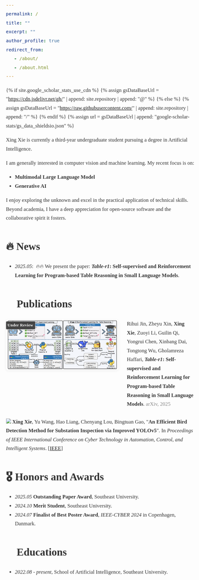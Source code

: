 ```yaml
---
permalink: /
title: ""
excerpt: ""
author_profile: true
redirect_from:
   - /about/
   - /about.html
---
```


<style>
/* Georgia字体样式设置 */
body, p, li, .page__content, .archive__item-excerpt, 
.page__meta, .page__lead, .publication__item, .news__item {
  font-family: 'Georgia', serif !important;
  font-size: 1.05rem;
  line-height: 1.7;
  color: #333;
}

.page__content p {
  letter-spacing: 0.01em;
  margin-bottom: 1.2em;
}

blockquote {
  font-family: 'Georgia', serif !important;
  font-style: italic;
}

/* 保持标题字体不变或设置为衬线字体 */
h1, h2, h3, h4, h5, h6 {
  font-weight: 600;
}
</style>

{% if site.google_scholar_stats_use_cdn %}
{% assign gsDataBaseUrl = "https://cdn.jsdelivr.net/gh/" | append: site.repository | append: "@" %}
{% else %}
{% assign gsDataBaseUrl = "https://raw.githubusercontent.com/" | append: site.repository | append: "/" %}
{% endif %}
{% assign url = gsDataBaseUrl | append: "google-scholar-stats/gs_data_shieldsio.json" %}

<span class='anchor' id='about-me'></span>

Xing Xie is currently a third-year undergraduate student pursuing a degree in Artificial Intelligence.

I am generally interested in computer vision and machine learning. My recent focus is on:
- **Multimodal Large Language Model**
- **Generative AI**

I enjoy exploring the unknown and excel in the practical application of technical skills. Beyond academia, I have a deep appreciation for open-source software and the collaborative spirit it fosters.


# 🔥 News
- *2025.05*: &nbsp;🔥🔥  We present the paper: <b><em>Table-r1</em>: Self-supervised and Reinforcement Learning for Program-based Table Reasoning in Small Language Models</b>.

# 📝 Publications


<div style="display: flex; align-items: flex-start; gap: 28px; margin: 20px 0 28px 0;">
  <div style="position: relative; display: inline-block;">
    <!-- 比例自适应，最大宽高限制 -->
    <img src="/images/table-r1_overview.png"
         alt="Table-r1"
         style="max-width: 360px; max-height: 270px; width: auto; height: auto; border-radius: 7px; box-shadow: 0 2px 8px #eee;">
    <span style="position: absolute; top: 6px; left: 0; display: flex; flex-direction: row; font-size: 0.75em; font-weight: 600; border-radius: 2.5px; overflow: hidden; box-shadow: 0 1px 4px #bbb;">
      <span style="background: #444; color: #fff; padding: 1.5px 6px 1.5px 5px; letter-spacing: 0.5px;">Under Review</span>
    </span>
  </div>
  <div style="display: flex; align-items: center;">
    <span>
    Rihui Jin, Zheyu Xin, <b>Xing Xie</b>, Zuoyi Li, Guilin Qi, Yongrui Chen, Xinbang Dai, Tongtong Wu, Gholamreza Haffari,
      <b><em> Table-r1</em>: Self-supervised and Reinforcement Learning for Program-based Table Reasoning in Small Language Models</b>.
      <span style="color: #888;">arXiv, 2025</span>
    </span>
  </div>
</div>


<img src="https://img.shields.io/badge/IEEE CYBER-2024-blue?style=flat-square"> **Xing Xie**, Yu Wang, Hao Liang, Chenyang Lou, Bingtuan Gao, &quot;**An Efficient Bird Detection Method for Substation Inspection via Improved YOLOv5**&quot;. In *Proceedings of IEEE International Conference on Cyber Technology in Automation, Control, and Intelligent Systems*. [[IEEE](https://ieeexplore.ieee.org/abstract/document/10748798)]


# 🎖 Honors and Awards
- *2025.05* **Outstanding Paper Award**, Southeast University.  
- *2024.10* **Merit Student**, Southeast University.
- *2024.07* **Finalist of Best Poster Award**, *IEEE-CYBER 2024* in Copenhagen, Danmark.
<!-- - *2024.07* **Finalist of Best Poster Award**, *IEEE-CYBER 2024* in Copenhagen, Danmark, 2024. [\[Certifice\]](../files/finalist_of_best_poster_award.pdf) -->


# 📖 Educations
- *2022.08 - present*, School of Artificial Intelligence, Southeast University.